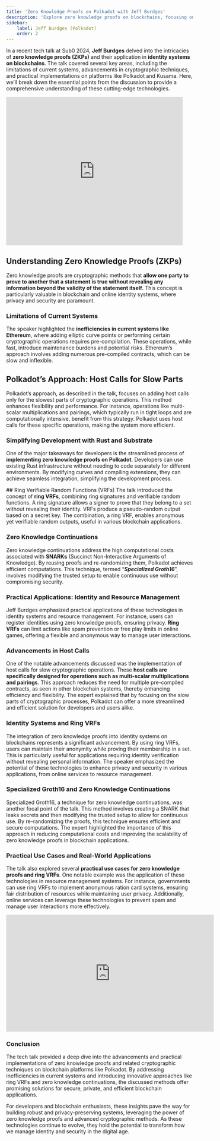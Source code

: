 ```yaml
---
title: 'Zero Knowledge Proofs on Polkadot with Jeff Burdges'
description: 'Explore zero knowledge proofs on blockchains, focusing on Polkadot innovative approaches to enhancing privacy, efficiency, and security.'
sidebar:
    label: Jeff Burdges (Polkadot)
    order: 2
---
```



In a recent tech talk at Sub0 2024, **Jeff Burdges** delved into the intricacies of **zero knowledge proofs (ZKPs)** and their application in **identity systems on blockchains**. The talk covered several key areas, including the limitations of current systems, advancements in cryptographic techniques, and practical implementations on platforms like Polkadot and Kusama. Here, we’ll break down the essential points from the discussion to provide a comprehensive understanding of these cutting-edge technologies.

<iframe frameborder="0" height="400" marginheight="0" marginwidth="0" scrolling="no" src="https://www.slideshare.net/slideshow/embed_code/key/Nrov8mNKXunrnE?hostedIn=slideshare&page=upload" width="476"></iframe>

## Understanding Zero Knowledge Proofs (ZKPs)
Zero knowledge proofs are cryptographic methods that **allow one party to prove to another that a statement is true without revealing any information beyond the validity of the statement itself**. This concept is particularly valuable in blockchain and online identity systems, where privacy and security are paramount.

### Limitations of Current Systems
The speaker highlighted the **inefficiencies in current systems like Ethereum**, where adding elliptic curve points or performing certain cryptographic operations requires pre-compilation. These operations, while fast, introduce maintenance burdens and potential risks. Ethereum’s approach involves adding numerous pre-compiled contracts, which can be slow and inflexible.

## Polkadot’s Approach: Host Calls for Slow Parts
Polkadot’s approach, as described in the talk, focuses on adding host calls only for the slowest parts of cryptographic operations. This method enhances flexibility and performance. For instance, operations like multi-scalar multiplications and pairings, which typically run in tight loops and are computationally intensive, benefit from this strategy. Polkadot uses host calls for these specific operations, making the system more efficient.

### Simplifying Development with Rust and Substrate
One of the major takeaways for developers is the streamlined process of **implementing zero knowledge proofs on Polkadot**. Developers can use existing Rust infrastructure without needing to code separately for different environments. By modifying curves and compiling extensions, they can achieve seamless integration, simplifying the development process.

## Ring Verifiable Random Functions (VRFs)
The talk introduced the concept of **ring VRFs**, combining ring signatures and verifiable random functions. A ring signature allows a signer to prove that they belong to a set without revealing their identity. VRFs produce a pseudo-random output based on a secret key. The combination, a ring VRF, enables anonymous yet verifiable random outputs, useful in various blockchain applications.

### Zero Knowledge Continuations
Zero knowledge continuations address the high computational costs associated with **SNARKs** (Succinct Non-Interactive Arguments of Knowledge). By reusing proofs and re-randomizing them, Polkadot achieves efficient computations. This technique, termed “***Specialized Groth16***”, involves modifying the trusted setup to enable continuous use without compromising security.

### Practical Applications: Identity and Resource Management
Jeff Burdges emphasized practical applications of these technologies in identity systems and resource management. For instance, users can register identities using zero knowledge proofs, ensuring privacy. **Ring VRFs** can limit actions like spam prevention or free play limits in online games, offering a flexible and anonymous way to manage user interactions.

### Advancements in Host Calls
One of the notable advancements discussed was the implementation of host calls for slow cryptographic operations. These **host calls are specifically designed for operations such as multi-scalar multiplications and pairings**. This approach reduces the need for multiple pre-compiled contracts, as seen in other blockchain systems, thereby enhancing efficiency and flexibility. The expert explained that by focusing on the slow parts of cryptographic processes, Polkadot can offer a more streamlined and efficient solution for developers and users alike.

### Identity Systems and Ring VRFs
The integration of zero knowledge proofs into identity systems on blockchains represents a significant advancement. By using ring VRFs, users can maintain their anonymity while proving their membership in a set. This is particularly useful for applications requiring identity verification without revealing personal information. The speaker emphasized the potential of these technologies to enhance privacy and security in various applications, from online services to resource management.

### Specialized Groth16 and Zero Knowledge Continuations
Specialized Groth16, a technique for zero knowledge continuations, was another focal point of the talk. This method involves creating a SNARK that leaks secrets and then modifying the trusted setup to allow for continuous use. By re-randomizing the proofs, this technique ensures efficient and secure computations. The expert highlighted the importance of this approach in reducing computational costs and improving the scalability of zero knowledge proofs in blockchain applications.

### Practical Use Cases and Real-World Applications
The talk also explored several **practical use cases for zero knowledge proofs and ring VRFs**. One notable example was the application of these technologies in resource management systems. For instance, governments can use ring VRFs to implement anonymous ration card systems, ensuring fair distribution of resources while maintaining user privacy. Additionally, online services can leverage these technologies to prevent spam and manage user interactions more effectively.  
<iframe allowfullscreen="allowfullscreen" frameborder="0" height="315" src="https://www.youtube.com/embed/36GqJ4XRvi0?si=rek-rH_69ukqll2_" title="YouTube video player" width="560"></iframe>

### Conclusion
The tech talk provided a deep dive into the advancements and practical implementations of zero knowledge proofs and related cryptographic techniques on blockchain platforms like Polkadot. By addressing inefficiencies in current systems and introducing innovative approaches like ring VRFs and zero knowledge continuations, the discussed methods offer promising solutions for secure, private, and efficient blockchain applications.

For developers and blockchain enthusiasts, these insights pave the way for building robust and privacy-preserving systems, leveraging the power of zero knowledge proofs and advanced cryptographic methods. As these technologies continue to evolve, they hold the potential to transform how we manage identity and security in the digital age.